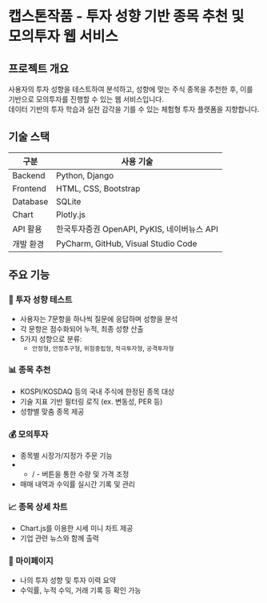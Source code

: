 # 캡스톤작품 - 투자 성향 기반 종목 추천 및 모의투자 웹 서비스

## 프로젝트 개요
사용자의 투자 성향을 테스트하여 분석하고, 성향에 맞는 주식 종목을 추천한 후, 이를 기반으로 모의투자를 진행할 수 있는 웹 서비스입니다.  
데이터 기반의 투자 학습과 실전 감각을 기를 수 있는 체험형 투자 플랫폼을 지향합니다.

## 기술 스택

| 구분       | 사용 기술                          |
|------------|-----------------------------------|
| Backend    | Python, Django                     |
| Frontend   | HTML, CSS, Bootstrap               |
| Database   | SQLite                             |
| Chart      | Plotly.js                           |
| API 활용    | 한국투자증권 OpenAPI, PyKIS, 네이버뉴스 API  |
| 개발 환경  | PyCharm, GitHub, Visual Studio Code   |

## 주요 기능

### 🧠 투자 성향 테스트
- 사용자는 7문항을 하나씩 질문에 응답하며 성향을 분석
- 각 문항은 점수화되어 누적, 최종 성향 산출
- 5가지 성향으로 분류:
  - `안정형`, `안정추구형`, `위험중립형`, `적극투자형`, `공격투자형`

### 📊 종목 추천
- KOSPI/KOSDAQ 등의 국내 주식에 한정된 종목 대상
- 기술 지표 기반 필터링 로직 (ex. 변동성, PER 등)
- 성향별 맞춤 종목 제공

### 💰 모의투자
- 종목별 시장가/지정가 주문 기능
- + / - 버튼을 통한 수량 및 가격 조정
- 매매 내역과 수익률 실시간 기록 및 관리

### 📈 종목 상세 차트
- Chart.js를 이용한 시세 미니 차트 제공
- 기업 관련 뉴스와 함께 출력

### 🧾 마이페이지
- 나의 투자 성향 및 투자 이력 요약
- 수익률, 누적 수익, 거래 기록 등 확인 가능
